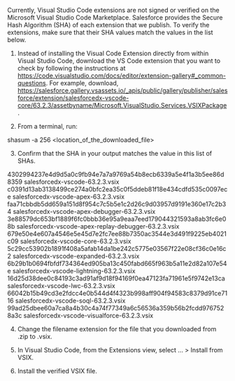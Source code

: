 Currently, Visual Studio Code extensions are not signed or verified on the
Microsoft Visual Studio Code Marketplace. Salesforce provides the Secure Hash
Algorithm (SHA) of each extension that we publish. To verify the extensions,
make sure that their SHA values match the values in the list below.

1. Instead of installing the Visual Code Extension directly from within Visual
   Studio Code, download the VS Code extension that you want to check by
   following the instructions at
   https://code.visualstudio.com/docs/editor/extension-gallery#_common-questions.
   For example, download,
   https://salesforce.gallery.vsassets.io/_apis/public/gallery/publisher/salesforce/extension/salesforcedx-vscode-core/63.2.3/assetbyname/Microsoft.VisualStudio.Services.VSIXPackage.

2. From a terminal, run:

shasum -a 256 <location_of_the_downloaded_file>

3. Confirm that the SHA in your output matches the value in this list of SHAs.

4302994237e4d9d5a0c9fb94e7a7a9769a54b8ecb6339a5e4f1a3b5ee86d8359  salesforcedx-vscode-63.2.3.vsix
c0391d13ab3138499ce274a0bfc2ea35c0f5ddeb81f18e434cdfd535c0097ece  salesforcedx-vscode-apex-63.2.3.vsix
faa71cbbdb5dd659a151d8f954c7c5b5e1c2d26c9d03957d9191e360e17c2b34  salesforcedx-vscode-apex-debugger-63.2.3.vsix
3e88579dc653bf1889f6fc0bbb36e95a9eaa7eed179044321593a8ab3fc6e08b  salesforcedx-vscode-apex-replay-debugger-63.2.3.vsix
679e50e4e607a4546e5e45d7e2fc7ee88b7350ac3544e3d491f9225eb4021c09  salesforcedx-vscode-core-63.2.3.vsix
5c29cc53902b1891f408a5afab14da1be242c5775e03567f22e08cf36c0e16c2  salesforcedx-vscode-expanded-63.2.3.vsix
6b29b1b0694fbfdf734364ed905ba13c450fabd665f963b5a11e2d82a107e54e  salesforcedx-vscode-lightning-63.2.3.vsix
16d25d38dee0c84193c3ad91af9d18f94169f0ea47123fa71961e5f9742e13ca  salesforcedx-vscode-lwc-63.2.3.vsix
66042b15b49cd3e2fdcc4e0b544d4f4323b998aff904f94583c8379d91ce7116  salesforcedx-vscode-soql-63.2.3.vsix
99ad25dbee60a7ca8a4b30c4a74f77349a6c56536a359b56b2fcdd9767528a3c  salesforcedx-vscode-visualforce-63.2.3.vsix


4. Change the filename extension for the file that you downloaded from .zip to
.vsix.

5. In Visual Studio Code, from the Extensions view, select ... > Install from
VSIX.

6. Install the verified VSIX file.


